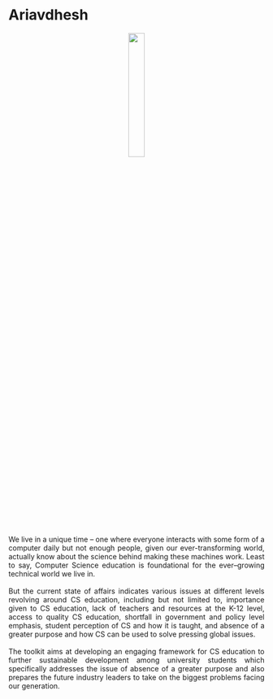 # Ariavdhesh

<div align="center"><img src="https://dhruvavdhesh.in/img/ariavdhesh.jpg" width="25%" height="auto"></div>

<p align="justify">We live in a unique time – one where everyone interacts with some form of a computer daily but not enough people, given our ever-transforming world, actually know about the science behind making these machines work. Least to say, Computer Science education is foundational for the ever–growing technical world we live in.<br><br>But the current state of affairs indicates various issues at different levels revolving around CS education, including but not limited to, importance given to CS education, lack of teachers and resources at the K-12 level, access to quality CS education, shortfall in government and policy level emphasis, student perception of CS and how it is taught, and absence of a greater purpose and how CS can be used to solve pressing global issues.<br><br>The toolkit aims at developing an engaging framework for CS education to further sustainable development among university students which specifically addresses the issue of absence of a greater purpose and also prepares the future industry leaders to take on the biggest problems facing our generation.</p>
